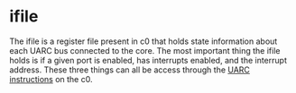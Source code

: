 # ifile

The ifile is a register file present in c0 that holds state information about each UARC bus connected to the core. The most important thing the ifile holds is if a given port is enabled, has interrupts enabled, and the interrupt address. These three things can all be access through the [UARC instructions](instruction_reference/uarc.html) on the c0.
